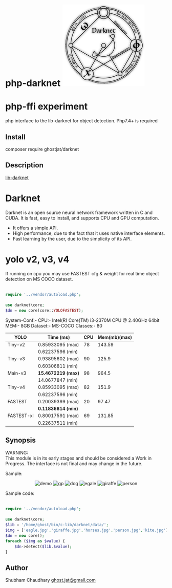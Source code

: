 # php-darknet ![Darknet Logo](darknet.png)

php-ffi experiment
=========
php interface to the lib-darknet for object detection.
Php7.4+ is required

Install
---------
composer require ghostjat/darknet

Description
-----------
[lib-darknet](https://github.com/pjreddie/darknet) 

# Darknet #
Darknet is an open source neural network framework written in C and CUDA. It is fast, easy to install, and supports CPU and GPU computation.

* It offers a simple API.
* High performance, due to the fact that it uses native interface elements.
* Fast learning by the user, due to the simplicity of its API.
# yolo v2, v3, v4 #

If running on cpu you may use FASTEST cfg & weight for real time object detection on MS COCO dataset.
```php

require '../vendor/autoload.php';

use darknet\core;
$dn = new core(core::YOLOFASTEST);
```
System-Conf:- 
    CPU:- Intel(R) Core(TM) i3-2370M CPU @ 2.40GHz 64bit
    MEM:- 8GB
    Dataset:- MS-COCO Classes:- 80
   
|  YOLO     |   Time (ms)     |   CPU     | Mem(mb)(max)  |
|-----------|-----------------|-----------|---------------|
| Tiny-v2   | 0.85933095 (max)|   78      |     143.59    |
|           | 0.62237596 (min)|           |               |
| Tiny-v3   | 0.93895602 (max)|   90      |     125.9     |
|           | 0.60306811 (min)|           |               |
| Main-v3   | **15.4672219 (max)**|   98  |     964.5     |
|           | 14.0677847 (min)|           |               |
| Tiny-v4   | 0.85933095 (max)|   82      |     151.9     |
|           | 0.62237596 (min)|           |               |
| FASTEST   | 0.20039399 (max)|   20      |     97.47     |
|           | **0.11836814 (min)**|       |               |
| FASTEST-xl| 0.80017591 (max)|   69      |     131.85    |
|           | 0.22637511 (min)|           |               |

Synopsis
--------
WARNING:  
This module is in its early stages and should be considered a Work in Progress.
The interface is not final and may change in the future.  

Sample:

<p align="center">
<img src="https://github.com/ghostjat/php-darknet/blob/main/php-darknet.gif" alt='demo'>
<img src="https://raw.github.com/ghostjat/php-darknet/master/temp/out/gp.jpg" alt="gp"/>
<img src ="https://raw.github.com/ghostjat/php-darknet/master/temp/out/dog.jpg" alt ="dog"/>
<img src ="https://raw.github.com/ghostjat/php-darknet/master/temp/out/eagle.jpg" alt ="egale"/>
<img src ="https://raw.github.com/ghostjat/php-darknet/master/temp/out/giraffe.jpg" alt ="giraffe"/>
<img src="https://raw.github.com/ghostjat/php-darknet/master/temp/out/person.jpg" alt="person"/>
</p>

Sample code:

```php

require '../vendor/autoload.php';

use darknet\core;
$lib = '/home/ghost/bin/c-lib/darknet/data/';
$img = ['eagle.jpg','giraffe.jpg','horses.jpg','person.jpg','kite.jpg'];
$dn = new core();
foreach ($img as $value) {
    $dn->detect($lib.$value);
}
```
Author
------
Shubham Chaudhary <ghost.jat@gmail.com>
